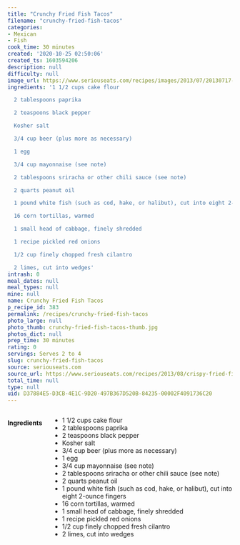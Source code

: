 ```yaml
---
title: "Crunchy Fried Fish Tacos"
filename: "crunchy-fried-fish-tacos"
categories:
- Mexican
- Fish
cook_time: 30 minutes
created: '2020-10-25 02:50:06'
created_ts: 1603594206
description: null
difficulty: null
image_url: https://www.seriouseats.com/recipes/images/2013/07/20130717-fish-tacos-1-200x150.jpg
ingredients: '1 1/2 cups cake flour

  2 tablespoons paprika

  2 teaspoons black pepper

  Kosher salt

  3/4 cup beer (plus more as necessary)

  1 egg

  3/4 cup mayonnaise (see note)

  2 tablespoons sriracha or other chili sauce (see note)

  2 quarts peanut oil

  1 pound white fish (such as cod, hake, or halibut), cut into eight 2-ounce fingers

  16 corn tortillas, warmed

  1 small head of cabbage, finely shredded

  1 recipe pickled red onions

  1/2 cup finely chopped fresh cilantro

  2 limes, cut into wedges'
intrash: 0
meal_dates: null
meal_types: null
mine: null
name: Crunchy Fried Fish Tacos
p_recipe_id: 383
permalink: /recipes/crunchy-fried-fish-tacos
photo_large: null
photo_thumb: crunchy-fried-fish-tacos-thumb.jpg
photos_dict: null
prep_time: 30 minutes
rating: 0
servings: Serves 2 to 4
slug: crunchy-fried-fish-tacos
source: seriouseats.com
source_url: https://www.seriouseats.com/recipes/2013/08/crispy-fried-fish-tacos-recipe.html
total_time: null
type: null
uid: D37884E5-D3CB-4E1C-9D20-497B367D520B-84235-00002F4091736C20
---
```

<div class="large-8 medium-7 columns" id="writeup">	</div><!-- #writeup -->
</div><!-- #row-one -->
<div class="row" id="row-two">	<div class="medium-4 small-5 columns" id="ingredients"><h4>Ingredients</h4><div class="box box-ingredients content"><ul>
<li>1 1/2 cups cake flour</li>
<li>2 tablespoons paprika</li>
<li>2 teaspoons black pepper</li>
<li>Kosher salt</li>
<li>3/4 cup beer (plus more as necessary)</li>
<li>1 egg</li>
<li>3/4 cup mayonnaise (see note)</li>
<li>2 tablespoons sriracha or other chili sauce (see note)</li>
<li>2 quarts peanut oil</li>
<li>1 pound white fish (such as cod, hake, or halibut), cut into eight 2-ounce fingers</li>
<li>16 corn tortillas, warmed</li>
<li>1 small head of cabbage, finely shredded</li>
<li>1 recipe pickled red onions</li>
<li>1/2 cup finely chopped fresh cilantro</li>
<li>2 limes, cut into wedges</li>
</ul>
</div>	</div>	<div class="medium-6 small-7 columns" id="directions">	</div>